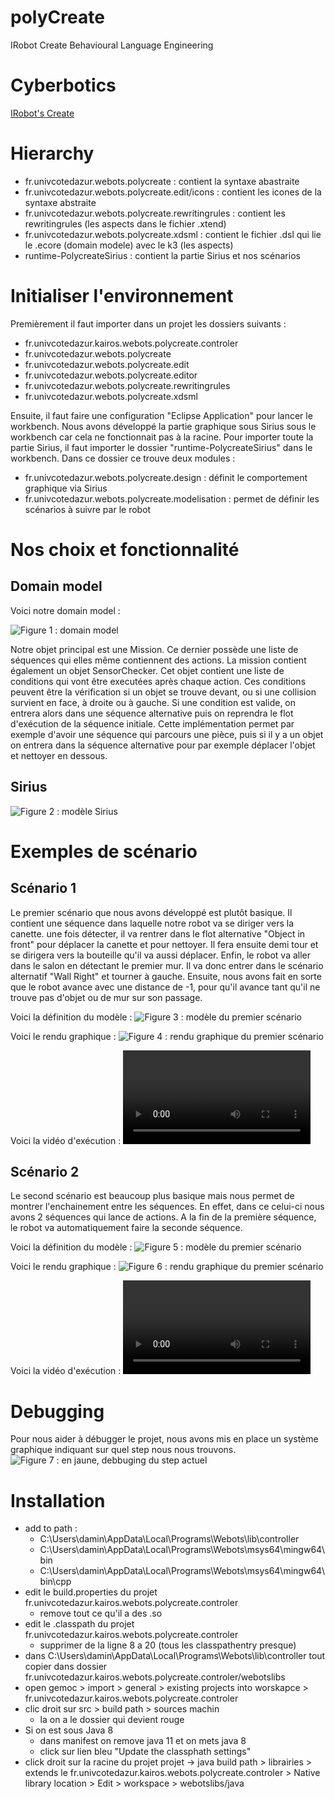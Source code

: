 # polyCreate

IRobot Create Behavioural Language Engineering

# Cyberbotics

[IRobot's Create](https://cyberbotics.com/doc/guide/create)

# Hierarchy

- fr.univcotedazur.webots.polycreate : contient la syntaxe abastraite
- fr.univcotedazur.webots.polycreate.edit/icons : contient les icones de la syntaxe abstraite
- fr.univcotedazur.webots.polycreate.rewritingrules : contient les rewritingrules (les aspects dans le fichier .xtend)
- fr.univcotedazur.webots.polycreate.xdsml : contient le fichier .dsl qui lie le .ecore (domain modele) avec le k3 (les aspects)
- runtime-PolycreateSirius : contient la partie Sirius et nos scénarios

# Initialiser l'environnement

Premièrement il faut importer dans un projet les dossiers suivants :
- fr.univcotedazur.kairos.webots.polycreate.controler 
- fr.univcotedazur.webots.polycreate 
- fr.univcotedazur.webots.polycreate.edit 
- fr.univcotedazur.webots.polycreate.editor
- fr.univcotedazur.webots.polycreate.rewritingrules
- fr.univcotedazur.webots.polycreate.xdsml

Ensuite, il faut faire une configuration "Eclipse Application" pour lancer le workbench. Nous avons développé la partie graphique sous Sirius sous le workbench car cela ne fonctionnait pas à la racine. Pour importer toute la partie Sirius, il faut importer le dossier "runtime-PolycreateSirius" dans le workbench. Dans ce dossier ce trouve deux modules :
- fr.univcotedazur.webots.polycreate.design : définit le comportement graphique via Sirius
- fr.univcotedazur.webots.polycreate.modelisation : permet de définir les scénarios à suivre par le robot

# Nos choix et fonctionnalité

## Domain model

Voici notre domain model :

![Figure 1 : domain model](./assets/domainmodel.png)

Notre objet principal est une Mission. Ce dernier possède une liste de séquences qui elles même contiennent des actions. La mission contient également un objet SensorChecker. Cet objet contient une liste de conditions qui vont être executées après chaque action. Ces conditions peuvent être la vérification si un objet se trouve devant, ou si une collision survient en face, à droite ou à gauche. Si une condition est valide, on entrera alors dans une séquence alternative puis on reprendra le flot d'exécution de la séquence initiale. Cette implémentation permet par exemple d'avoir une séquence qui parcours une pièce, puis si il y a un objet on entrera dans la séquence alternative pour par exemple déplacer l'objet et nettoyer en dessous.

## Sirius

![Figure 2 : modèle Sirius](./assets/sirius_odesign.png)

# Exemples de scénario

## Scénario 1

Le premier scénario que nous avons développé est plutôt basique. Il contient une séquence dans laquelle notre robot va se diriger vers la canette. une fois détecter, il va rentrer dans le flot alternative "Object in front" pour déplacer la canette et pour nettoyer. Il fera ensuite demi tour et se dirigera vers la bouteille qu'il va aussi déplacer. Enfin, le robot va aller dans le salon en détectant le premier mur. Il va donc entrer dans le scénario alternatif "Wall Right" et tourner à gauche. Ensuite, nous avons fait en sorte que le robot avance avec une distance de -1, pour qu'il avance tant qu'il ne trouve pas d'objet ou de mur sur son passage.

Voici la définition du modèle : 
![Figure 3 : modèle du premier scénario](./assets/scenario_1_definition.png)

Voici le rendu graphique : 
![Figure 4 : rendu graphique du premier scénario](./assets/scenario_1_graphique.png)

Voici la vidéo d'exécution : 
![Démonstration](./assets/scenario1.mp4)

## Scénario 2

Le second scénario est beaucoup plus basique mais nous permet de montrer l'enchainement entre les séquences. En effet, dans ce celui-ci nous avons 2 séquences qui lance de actions. A la fin de la première séquence, le robot va automatiquement faire la seconde séquence.

Voici la définition du modèle : 
![Figure 5 : modèle du premier scénario](./assets/scenario_2_definition.png)

Voici le rendu graphique : 
![Figure 6 : rendu graphique du premier scénario](./assets/scenario_2_graphique.png)

Voici la vidéo d'exécution : 
![Démonstration](./assets/scenario2.mp4)

# Debugging

Pour nous aider à débugger le projet, nous avons mis en place un système graphique indiquant sur quel step nous nous trouvons.
![Figure 7 : en jaune, debbuging du step actuel](./assets/debugging.PNG)

# Installation

- add to path :
	- C:\Users\damin\AppData\Local\Programs\Webots\lib\controller
	- C:\Users\damin\AppData\Local\Programs\Webots\msys64\mingw64\bin
	- C:\Users\damin\AppData\Local\Programs\Webots\msys64\mingw64\bin\cpp
- edit le build.properties du projet fr.univcotedazur.kairos.webots.polycreate.controler
	- remove tout ce qu'il a des .so
- edit le .classpath du projet fr.univcotedazur.kairos.webots.polycreate.controler
	- supprimer de la ligne 8 a 20 (tous les classpathentry presque)
- dans C:\Users\damin\AppData\Local\Programs\Webots\lib\controller tout copier dans dossier fr.univcotedazur.kairos.webots.polycreate.controler/webotslibs
- open gemoc > import > general > existing projects into worskapce > fr.univcotedazur.kairos.webots.polycreate.controler
- clic droit sur src > build path > sources machin
	- la on a le dossier qui devient rouge
- Si on est sous Java 8
	- dans manifest on remove java 11 et on mets java 8
	- click sur lien bleu "Update the classphath settings"
- click droit sur la racine du projet projet
	-> java build path > librairies > extends le fr.univcotedazur.kairos.webots.polycreate.controler > Native library location > Edit > workspace > webotslibs/java
